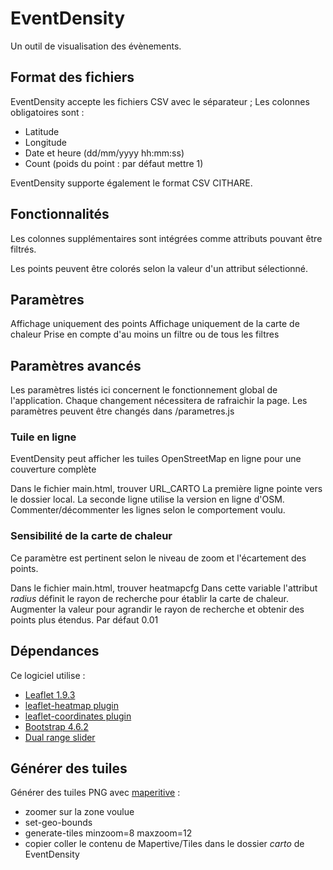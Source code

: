 # EventDensity
Un outil de visualisation des évènements.


## Format des fichiers
EventDensity accepte les fichiers CSV avec le séparateur ;
Les colonnes obligatoires sont :
- Latitude
- Longitude
- Date et heure (dd/mm/yyyy hh:mm:ss)
- Count (poids du point : par défaut mettre 1)

EventDensity supporte également le format CSV CITHARE.


## Fonctionnalités
Les colonnes supplémentaires sont intégrées comme attributs pouvant être filtrés.

Les points peuvent être colorés selon la valeur d'un attribut sélectionné.


## Paramètres
Affichage uniquement des points
Affichage uniquement de la carte de chaleur
Prise en compte d'au moins un filtre ou de tous les filtres


## Paramètres avancés

Les paramètres listés ici concernent le fonctionnement global de l'application.
Chaque changement nécessitera de rafraichir la page.
Les paramètres peuvent être changés dans /parametres.js


### Tuile en ligne
EventDensity peut afficher les tuiles OpenStreetMap en ligne pour une couverture complète

Dans le fichier main.html, trouver URL_CARTO
La première ligne pointe vers le dossier local. La seconde ligne utilise la version en ligne d'OSM.
Commenter/décommenter les lignes selon le comportement voulu.


### Sensibilité de la carte de chaleur
Ce paramètre est pertinent selon le niveau de zoom et l'écartement des points.

Dans le fichier main.html, trouver heatmapcfg
Dans cette variable l'attribut *radius* définit le rayon de recherche pour établir la carte de chaleur.
Augmenter la valeur pour agrandir le rayon de recherche et obtenir des points plus étendus.
Par défaut 0.01


## Dépendances

Ce logiciel utilise :
- [Leaflet 1.9.3](https://leafletjs.com/)
- [leaflet-heatmap plugin](https://www.patrick-wied.at/static/heatmapjs/plugin-leaflet-layer.html)
- [leaflet-coordinates plugin](https://github.com/zimmicz/Leaflet-Coordinates-Control)
- [Bootstrap 4.6.2](https://getbootstrap.com/)
- [Dual range slider](https://medium.com/@predragdavidovic10/native-dual-range-slider-html-css-javascript-91e778134816)


## Générer des tuiles

Générer des tuiles PNG avec [maperitive](http://maperitive.net) :
- zoomer sur la zone voulue
- set-geo-bounds
- generate-tiles minzoom=8 maxzoom=12 
- copier coller le contenu de Mapertive/Tiles dans le dossier *carto* de EventDensity
